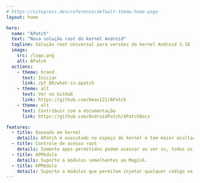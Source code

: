 ```yaml
---
# https://vitepress.dev/reference/default-theme-home-page
layout: home

hero:
  name: "APatch"
  text: "Nova solução root do kernel Android"
  tagline: Solução root universal para versões do kernel Android 3.18 - 6.1
  image:
    src: /logo.png
    alt: APatch
  actions:
    - theme: brand
      text: Iniciar
      link: /pt_BR/what-is-apatch
    - theme: alt
      text: Ver no GitHub
      link: https://github.com/bmax121/APatch
    - theme: alt
      text: Contribuir com a documentação
      link: https://github.com/AndroidPatch/APatchDocs

features:
  - title: Baseado em kernel
    details: APatch é executado no espaço do kernel e tem maior ocultação e controle do que o espaço do usuário root.
  - title: Controle de acesso root
    details: Somente apps permitidos podem acessar ou ver su, todos os outros apps não estão cientes disso.
  - title: APMódulo
    details: Suporte a módulos semelhantes ao Magisk.
  - title: KPMódulo
    details: Suporte a módulos que permitem injetar qualquer código no kernel (Requer que as funções do kernel inline-hook e syscall-table-hook estejam ativadas).
---
```


